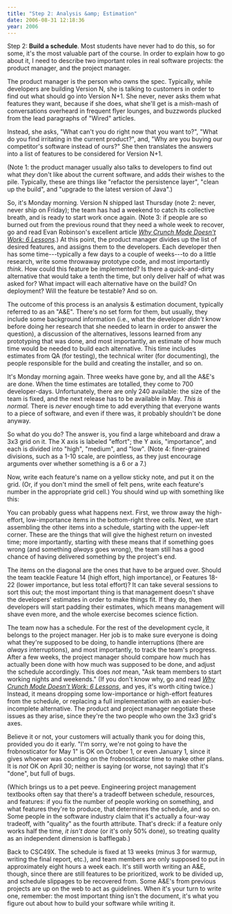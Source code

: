 ```yaml
---
title: "Step 2: Analysis &amp; Estimation"
date: 2006-08-31 12:18:36
year: 2006
---
```

Step 2: <strong>Build a schedule</strong>.  Most students have never had to do this, so for some, it's the most valuable part of the course.  In order to explain how to go about it, I need to describe two important roles in real software projects: the product manager, and the project manager.

The product manager is the person who owns the spec.  Typically, while developers are building Version N, she is talking to customers in order to find out what should go into Version N+1.  She never, never asks them what features they want, because if she does, what she'll get is a mish-mash of conversations overheard in frequent flyer lounges, and buzzwords plucked from the lead paragraphs of "Wired" articles.

Instead, she asks, "What can't you do right now that you want to?", "What do you find irritating in the current product?", and, "Why are you buying our competitor's software instead of ours?"  She then translates the answers into a list of features to be considered for Version N+1.

(Note 1: the product manager usually also talks to developers to find out what <em>they</em> don't like about the current software, and adds their wishes to the pile.  Typically, these are things like "refactor the persistence layer", "clean up the build", and "upgrade to the latest version of Java".)

So, it's Monday morning.  Version N shipped last Thursday (note 2: never, never ship on Friday); the team has had a weekend to catch its collective breath, and is ready to start work once again.  (Note 3: if people are so burned out from the previous round that they need a whole week to recover, go and read Evan Robinson's excellent article <a href="http://www.igda.org/articles/erobinson_crunch.php"><cite>Why Crunch Mode Doesn't Work: 6 Lessons</cite></a>.)  At this point, the product manager divides up the list of desired features, and assigns them to the developers.  Each developer then has some time---typically a few days to a couple of weeks---to do a little research, write some throwaway prototype code, and most importantly <em>think</em>.  How could this feature be implemented?  Is there a quick-and-dirty alternative that would take a tenth the time, but only deliver half of what was asked for?  What impact will each alternative have on the build?  On deployment?  Will the feature be testable?  And so on.

The outcome of this process is an analysis & estimation document, typically referred to as an "A&E".  There's no set form for them, but usually, they include some background information (i.e., what the developer <em>didn't</em> know before doing her research that she needed to learn in order to answer the question), a discussion of the alternatives, lessons learned from any prototyping that was done, and most importantly, an estimate of how much time would be needed to build each alternative.  This time includes estimates from QA (for testing), the technical writer (for documenting), the people responsible for the build and creating the installer, and so on.

It's Monday morning again.  Three weeks have gone by, and all the A&E's are done.  When the time estimates are totalled, they come to 700 developer-days.  Unfortunately, there are only 240 available: the size of the team is fixed, and the next release has to be available in May.  <em>This is normal.</em> There is <em>never</em> enough time to add everything that everyone wants to a piece of software, and even if there was, it probably shouldn't be done anyway.

So what do you do?  The answer is, you find a large whiteboard and draw a 3x3 grid on it.  The X axis is labeled "effort"; the Y axis, "importance", and each is divided into "high", "medium", and "low". (Note 4: finer-grained divisions, such as a 1-10 scale, are pointless, as they just encourage arguments over whether something is a 6 or a 7.)

Now, write each feature's name on a yellow sticky note, and put it on the grid.  (Or, if you don't mind the smell of felt pens, write each feature's number in the appropriate grid cell.)  You should wind up with something like this:

You can probably guess what happens next.  First, we throw away the high-effort, low-importance items in the bottom-right three cells. Next, we start assembling the other items into a schedule, starting with the upper-left corner.  These are the things that will give the highest return on invested time; more importantly, starting with these means that if something goes wrong (and something <em>always</em> goes wrong), the team still has a good chance of having delivered something by the project's end.

The items on the diagonal are the ones that have to be argued over. Should the team teackle Feature 14 (high effort, high importance), or Features 18-22 (lower importance, but less total effort)?  It can take several sessions to sort this out; the most important thing is that management doesn't shave the developers' estimates in order to make things fit.  If they do, then developers will start padding their estimates, which means management will shave even more, and the whole exercise becomes science fiction.

The team now has a schedule.  For the rest of the development cycle, it belongs to the project manager.  Her job is to make sure everyone is doing what they're supposed to be doing, to handle interruptions (there are <em>always</em> interruptions), and most importantly, to track the team's progress.  After a few weeks, the project manager should compare how much has actually been done with how much was supposed to be done, and adjust the schedule accordingly. This does <em>not</em> mean, "Ask team members to start working nights and weekends."  (If you don't know why, go and read <a href="http://www.igda.org/articles/erobinson_crunch.php"><cite>Why Crunch Mode Doesn't Work: 6 Lessons</cite></a>, and yes, it's worth citing twice.)  Instead, it means dropping some low-importance or high-effort features from the schedule, or replacing a full implementation with an easier-but-incomplete alternative.  The product and project manager negotiate these issues as they arise, since they're the two people who own the 3x3 grid's axes.

Believe it or not, your customers will actually thank you for doing this, provided you do it early.  "I'm sorry, we're not going to have the frobnosticator for May 1" is OK on October 1, or even January 1, since it gives whoever was counting on the frobnosticator time to make other plans.  It is <em>not</em> OK on April 30; neither is saying (or worse, not saying) that it's "done", but full of bugs.

(Which brings us to a pet peeve.  Engineering project management textbooks often say that there's a tradeoff between schedule, resources, and features: if you fix the number of people working on something, and what features they're to produce, that determines the schedule, and so on.  Some people in the software industry claim that it's actually a four-way tradeoff, with "quality" as the fourth attribute.  That's dreck: if a feature only works half the time, <em>it isn't done</em> (or it's only 50% done), so treating quality as an independent dimension is bafflegab.)

Back to CSC49X.  The schedule is fixed at 13 weeks (minus 3 for warmup, writing the final report, etc.), and team members are only supposed to put in approximately eight hours a week each.  It's still worth writing an A&E, though, since there are still features to be prioritized, work to be divided up, and schedule slippages to be recovered from.  Some A&E's from previous projects are up on the web to act as guidelines.  When it's your turn to write one, remember: the most important thing isn't the document, it's what you figure out about how to build your software while writing it.

